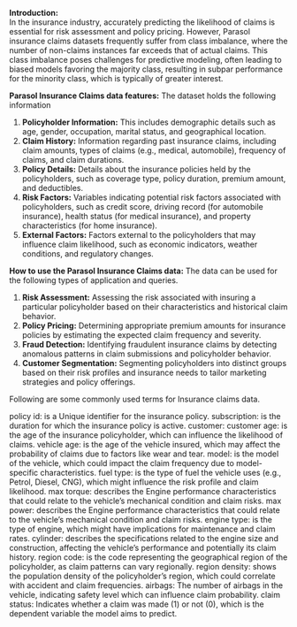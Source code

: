 **Introduction:**  
In the insurance industry, accurately predicting the likelihood of claims is essential for risk assessment and policy pricing. However, Parasol insurance claims datasets frequently suffer from class imbalance, where the number of non-claims instances far exceeds that of actual claims. This class imbalance poses challenges for predictive modeling, often leading to biased models favoring the majority class, resulting in subpar performance for the minority class, which is typically of greater interest.

**Parasol Insurance Claims data features:**
The dataset holds the following information
1.  **Policyholder Information:** This includes demographic details such as age, gender, occupation, marital status, and geographical location.
2.  **Claim History:** Information regarding past insurance claims, including claim amounts, types of claims (e.g., medical, automobile), frequency of claims, and claim durations.
3.  **Policy Details:** Details about the insurance policies held by the policyholders, such as coverage type, policy duration, premium amount, and deductibles.
4.  **Risk Factors:** Variables indicating potential risk factors associated with policyholders, such as credit score, driving record (for automobile insurance), health status (for medical insurance), and property characteristics (for home insurance).
5.  **External Factors:** Factors external to the policyholders that may influence claim likelihood, such as economic indicators, weather conditions, and regulatory changes.

**How to use the Parasol Insurance Claims data:**
The data can be used for the following types of application and queries.
1.  **Risk Assessment:** Assessing the risk associated with insuring a particular policyholder based on their characteristics and historical claim behavior.
2.  **Policy Pricing:** Determining appropriate premium amounts for insurance policies by estimating the expected claim frequency and severity.
3.  **Fraud Detection:** Identifying fraudulent insurance claims by detecting anomalous patterns in claim submissions and policyholder behavior.
4.  **Customer Segmentation:** Segmenting policyholders into distinct groups based on their risk profiles and insurance needs to tailor marketing strategies and policy offerings.

Following are some commonly used terms for Insurance claims data.

policy id:  is a Unique identifier for the insurance policy.
subscription: is the duration for which the insurance policy is active.
customer:
customer age: is the age of the insurance policyholder, which can influence the likelihood of claims.
vehicle age: is the age of the vehicle insured, which may affect the probability of claims due to factors like wear and tear.
model: is the model of the vehicle, which could impact the claim frequency due to model-specific characteristics.
fuel type: is the type of fuel the vehicle uses (e.g., Petrol, Diesel, CNG), which might influence the risk profile and claim likelihood.
max torque: describes the Engine performance characteristics that could relate to the vehicle’s mechanical condition and claim risks. 
max power: describes the Engine performance characteristics that could relate to the vehicle’s mechanical condition and claim risks. 
engine type: is the type of engine, which might have implications for maintenance and claim rates.
cylinder: describes the specifications related to the engine size and construction, affecting the vehicle’s performance and potentially its claim history.
region code: is the code representing the geographical region of the policyholder, as claim patterns can vary regionally.
region density: shows the population density of the policyholder’s region, which could correlate with accident and claim frequencies.
airbags: The number of airbags in the vehicle, indicating safety level which can influence claim probability.
claim status: Indicates whether a claim was made (1) or not (0), which is the dependent variable the model aims to predict.
